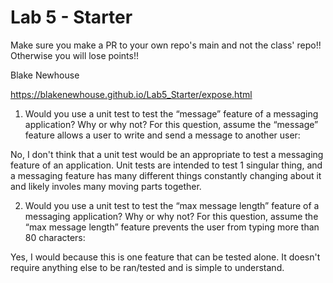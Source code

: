 # Lab 5 - Starter
Make sure you make a PR to your own repo's main and not the class' repo!! Otherwise you will lose points!!

Blake Newhouse

https://blakenewhouse.github.io/Lab5_Starter/expose.html

1) Would you use a unit test to test the “message” feature of a messaging application? Why or why not? For this question, assume the “message” feature allows a user to write and send a message to another user:

No, I don't think that a unit test would be an appropriate to test a messaging feature of an application. Unit tests are intended to test 1 singular thing, and a messaging feature has many different things constantly changing about it and likely involes many moving parts together.

2) Would you use a unit test to test the “max message length” feature of a messaging application? Why or why not? For this question, assume the “max message length” feature prevents the user from typing more than 80 characters:

Yes, I would because this is one feature that can be tested alone. It doesn't require anything else to be ran/tested and is simple to understand.